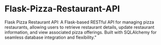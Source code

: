 # Flask-Pizza-Restaurant-API
Flask Pizza Restaurant API: A Flask-based RESTful API for managing pizza restaurants, allowing users to retrieve restaurant details, update restaurant information, and view associated pizza offerings. Built with SQLAlchemy for seamless database integration and flexibility."
